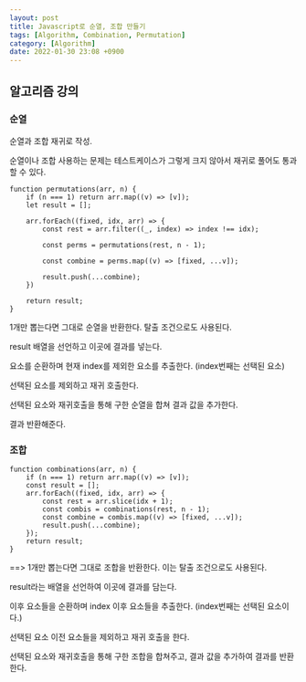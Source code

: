 ```yaml
---
layout: post
title: Javascript로 순열, 조합 만들기
tags: [Algorithm, Combination, Permutation]
category: [Algorithm]
date: 2022-01-30 23:08 +0900
---
```


## 알고리즘 강의

### 순열

순열과 조합 재귀로 작성.

순열이나 조합 사용하는 문제는 테스트케이스가 그렇게 크지 않아서 재귀로 풀어도 통과할 수 있다.

    function permutations(arr, n) {
        if (n === 1) return arr.map((v) => [v]);
        let result = [];

        arr.forEach((fixed, idx, arr) => {
            const rest = arr.filter((_, index) => index !== idx);

            const perms = permutations(rest, n - 1);

            const combine = perms.map((v) => [fixed, ...v]);

            result.push(...combine);
        })

        return result;
    }

1개만 뽑는다면 그대로 순열을 반환한다. 탈출 조건으로도 사용된다.

result 배열을 선언하고 이곳에 결과를 넣는다.

요소를 순환하며 현재 index를 제외한 요소를 추출한다. (index번째는 선택된 요소)

선택된 요소를 제외하고 재귀 호출한다.

선택된 요소와 재귀호출을 통해 구한 순열을 합쳐 결과 값을 추가한다.

결과 반환해준다.

### 조합

    function combinations(arr, n) {
        if (n === 1) return arr.map((v) => [v]);
        const result = [];
        arr.forEach((fixed, idx, arr) => {
            const rest = arr.slice(idx + 1);
            const combis = combinations(rest, n - 1);
            const combine = combis.map((v) => [fixed, ...v]);
            result.push(...combine);
        });
        return result;
    }

==> 1개만 뽑는다면 그대로 조합을 반환한다. 이는 탈출 조건으로도 사용된다.

result라는 배열을 선언하여 이곳에 결과를 담는다.

이후 요소들을 순환하며 index 이후 요소들을 추출한다. (index번째는 선택된 요소이다.)

선택된 요소 이전 요소들을 제외하고 재귀 호출을 한다.

선택된 요소와 재귀호출을 통해 구한 조합을 합쳐주고, 결과 값을 추가하여 결과를 반환한다.

